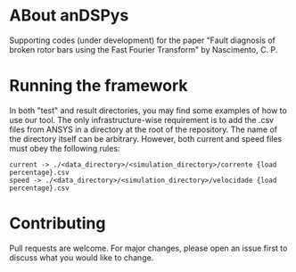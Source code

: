 # ABout anDSPys
Supporting codes (under development) for the paper "Fault diagnosis of broken rotor bars using the Fast Fourier Transform" by Nascimento, C. P. 

# Running the framework
In both "test" and result directories, you may find some examples of how to use our tool. 
The only infrastructure-wise requirement is to add the .csv files from ANSYS in a directory at the root of the repository. The name of the directory itself can be arbitrary. However, both current and speed files must obey the following rules:
```
current -> ./<data_directory>/<simulation_directory>/corrente {load percentage}.csv
speed -> ./<data_directory>/<simulation_directory>/velocidade {load percentage}.csv
```
# Contributing
Pull requests are welcome. For major changes, please open an issue first to discuss what you would like to change.
